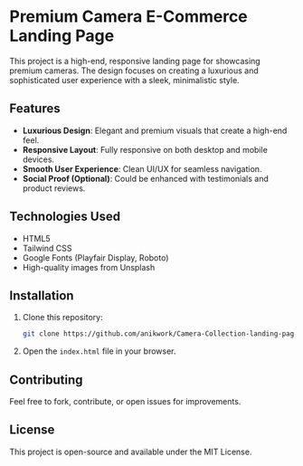 # Premium Camera E-Commerce Landing Page

This project is a high-end, responsive landing page for showcasing premium cameras. The design focuses on creating a luxurious and sophisticated user experience with a sleek, minimalistic style.

## Features

- **Luxurious Design**: Elegant and premium visuals that create a high-end feel.
- **Responsive Layout**: Fully responsive on both desktop and mobile devices.
- **Smooth User Experience**: Clean UI/UX for seamless navigation.
- **Social Proof (Optional)**: Could be enhanced with testimonials and product reviews.

## Technologies Used

- HTML5
- Tailwind CSS
- Google Fonts (Playfair Display, Roboto)
- High-quality images from Unsplash

## Installation

1. Clone this repository:
    ```bash
    git clone https://github.com/anikwork/Camera-Collection-landing-page.git
    ```

2. Open the `index.html` file in your browser.

## Contributing

Feel free to fork, contribute, or open issues for improvements.

## License

This project is open-source and available under the MIT License.

